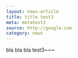 ```yaml
---
layout: news-article
title: title test3
meta: metatest3
source: http://google.com
category: news
---
```


bla bla bla test3~~~
